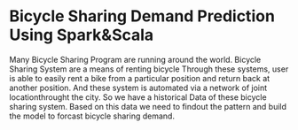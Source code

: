 # Bicycle Sharing Demand Prediction Using Spark&Scala

Many Bicycle Sharing Program are running around the world. Bicycle Sharing System are a means of renting bicycle Through these systems, user is able to easily rent a bike from a particular position and return back at another position. And these system is automated via a network of joint locationthrought the city.
So we have a historical Data of these bicycle sharing system. Based on this data we need  to findout the pattern and build the model to forcast bicycle sharing demand.
